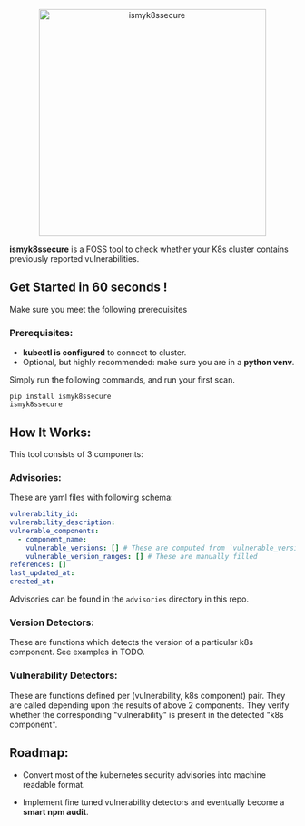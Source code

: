 <p align="center">
<img src="https://user-images.githubusercontent.com/28975399/143683893-8304957e-54c8-487a-98e3-84d04c61daeb.png" alt="ismyk8ssecure" title="ismyk8ssecure" width="400" height="400"/>
</p>

**ismyk8ssecure** is a FOSS tool to check whether your K8s cluster contains previously reported vulnerabilities.

## Get Started in 60 seconds !

Make sure you meet the following prerequisites

### Prerequisites:

- **kubectl is configured** to connect to cluster.
- Optional, but highly recommended: make sure you are in a **python venv**.

Simply run the following commands, and run your first scan.

```console
pip install ismyk8ssecure
ismyk8ssecure 
```

## How It Works:

This tool consists of 3 components:

### Advisories:

These are yaml files with following schema:

```yaml
vulnerability_id:
vulnerability_description:
vulnerable_components:
  - component_name:
    vulnerable_versions: [] # These are computed from `vulnerable_version_ranges`
    vulnerable_version_ranges: [] # These are manually filled
references: []
last_updated_at:
created_at:
```

Advisories can be found in the `advisories` directory in this repo.

### Version Detectors:

These are functions which detects the version of a particular k8s component. See examples in TODO. 

### Vulnerability Detectors:

These are functions defined per (vulnerability, k8s component) pair. They are called depending upon the results of above 2 components. They verify whether the corresponding "vulnerability" is present in the detected "k8s component". 


## Roadmap:

- Convert most of the kubernetes security advisories into machine readable format.

- Implement fine tuned vulnerability detectors and eventually become a **smart npm audit**.
